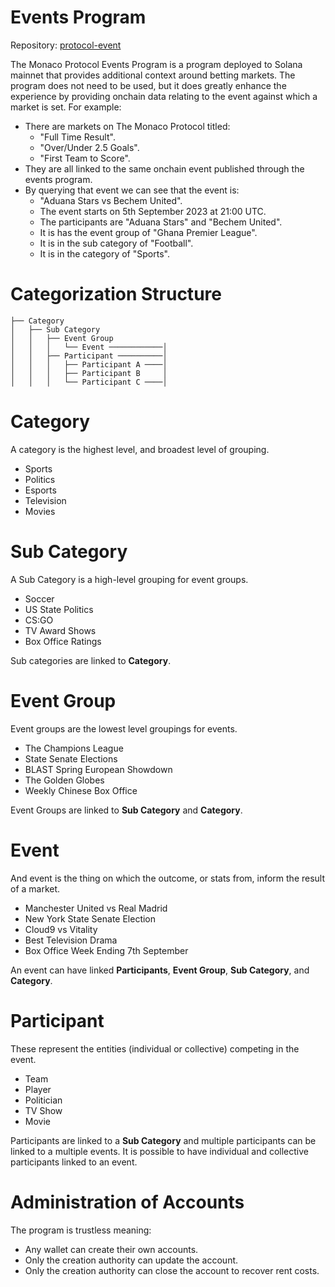 # Events Program

Repository: [protocol-event](https://github.com/MonacoProtocol/protocol-event)

The Monaco Protocol Events Program is a program deployed to Solana mainnet that provides additional context around betting markets. The program does not need to be used, but it does greatly enhance the experience by providing onchain data relating to the event against which a market is set. For example:

- There are markets on The Monaco Protocol titled:
  - "Full Time Result".
  - "Over/Under 2.5 Goals".
  - "First Team to Score".
- They are all linked to the same onchain event published through the events program.
- By querying that event we can see that the event is:
  - "Aduana Stars vs Bechem United".
  - The event starts on 5th September 2023 at 21:00 UTC.
  - The participants are "Aduana Stars" and "Bechem United".
  - It is has the event group of "Ghana Premier League".
  - It is in the sub category of "Football".
  - It is in the category of "Sports".

# Categorization Structure

```
├── Category
│   ├── Sub Category
│   │   ├── Event Group
│   │   │   └── Event ────────────│
│   │   ├── Participant ──────────│
│   │   │   ├── Participant A ────│
│   │   │   ├── Participant B     │
│   │   │   └── Participant C ────│
```

# Category

A category is the highest level, and broadest level of grouping.

- Sports
- Politics
- Esports
- Television
- Movies

# Sub Category

A Sub Category is a high-level grouping for event groups.

- Soccer
- US State Politics
- CS:GO
- TV Award Shows
- Box Office Ratings

Sub categories are linked to **Category**.

# Event Group

Event groups are the lowest level groupings for events.

- The Champions League
- State Senate Elections
- BLAST Spring European Showdown
- The Golden Globes
- Weekly Chinese Box Office

Event Groups are linked to **Sub Category** and **Category**.

# Event

And event is the thing on which the outcome, or stats from, inform the result of a market.

- Manchester United vs Real Madrid
- New York State Senate Election
- Cloud9 vs Vitality
- Best Television Drama
- Box Office Week Ending 7th September

An event can have linked **Participants**, **Event Group**, **Sub Category**, and **Category**.

# Participant

These represent the entities (individual or collective) competing in the event.

- Team
- Player
- Politician
- TV Show
- Movie

Participants are linked to a **Sub Category** and multiple participants can be linked to a multiple events. It is possible to have individual and collective participants linked to an event.

# Administration of Accounts

The program is trustless meaning:

- Any wallet can create their own accounts.
- Only the creation authority can update the account.
- Only the creation authority can close the account to recover rent costs.
